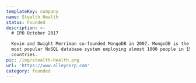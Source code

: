 ```yaml
---
templateKey: company
name: Stealth Health
status: Founded
description: >-
  # IPO October 2017

  Kevin and Dwight Merriman co-founded MongoDB in 2007. MongoDB is the world’s
  most popular NoSQL database system employing almost 1000 people in 15
  countries.
pic: /img/stealth-health.png
url: 'https://www.alleycorp.com'
category: founded
---
```


